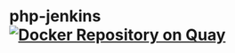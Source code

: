 # php-jenkins [![Docker Repository on Quay](https://quay.io/repository/hotelquickly/phpjenkins/status "Docker Repository on Quay")](https://quay.io/repository/hotelquickly/phpjenkins)
